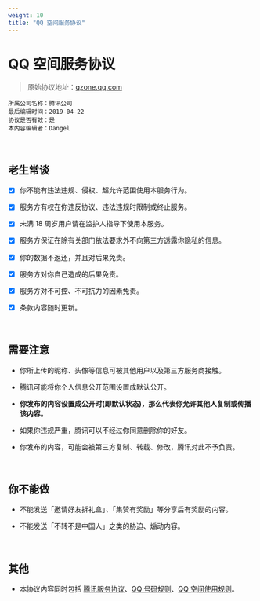 ```yaml
---
weight: 10
title: "QQ 空间服务协议"
---
```


# QQ 空间服务协议

> 原始协议地址：[qzone.qq.com](https://qzone.qq.com/web/tk.html)
```
所属公司名称：腾讯公司
最后编辑时间：2019-04-22
协议是否有效：是
本内容编辑者：Dangel
```

<br />

## 老生常谈

- [x] 你不能有违法违规、侵权、超允许范围使用本服务行为。

- [x] 服务方有权在你违反协议、违法违规时限制或终止服务。

- [x] 未满 18 周岁用户请在监护人指导下使用本服务。

- [x] 服务方保证在除有关部门依法要求外不向第三方透露你隐私的信息。

- [x] 你的数据不返还，并且对后果免责。

- [x] 服务方对你自己造成的后果免责。

- [x] 服务方对不可控、不可抗力的因素免责。

- [x] 条款内容随时更新。

<br />

## 需要注意

- 你所上传的昵称、头像等信息可被其他用户以及第三方服务商接触。

- 腾讯可能将你个人信息公开范围设置成默认公开。

- **你发布的内容设置成公开时(即默认状态)，那么代表你允许其他人复制或传播该内容。**

- 如果你违规严重，腾讯可以不经过你同意删除你的好友。

- 你发布的内容，可能会被第三方复制、转载、修改，腾讯对此不予负责。

<br />

## 你不能做

- 不能发送「邀请好友拆礼盒」、「集赞有奖励」等分享后有奖励的内容。

- 不能发送「不转不是中国人」之类的胁迫、煽动内容。

<br />

## 其他

- 本协议内容同时包括 [腾讯服务协议](https://github.com/monopink/I-dont-wanna-read-it/wiki/Tencent-Service)、[QQ 号码规则](https://github.com/monopink/I-dont-wanna-read-it/wiki/Tencent-QQ-Number-Rule)、[QQ 空间使用规则](https://github.com/monopink/I-dont-wanna-read-it/wiki/Tencent-Qzone-Usage-Rules)。

<br />

<br />